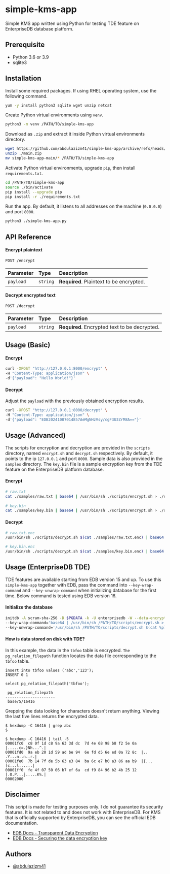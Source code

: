 # simple-kms-app
Simple KMS app written using Python for testing TDE feature on EnterpriseDB database platform.

## Prerequisite
- Python 3.6 or 3.9
- sqlite3

## Installation
Install some required packages. If using RHEL operating system, use the following command.
```bash
yum -y install python3 sqlite wget unzip netcat
```

Create Python virtual environments using `venv`.
```bash
python3 -m venv /PATH/TO/simple-kms-app
```

Download as `.zip` and extract it inside Python virtual environments directory.
```bash
wget https://github.com/abdulazizm41/simple-kms-app/archive/refs/heads/main.zip
unzip ./main.zip
mv simple-kms-app-main/* /PATH/TO/simple-kms-app
```

Activate Python virtual environments, upgrade `pip`, then install `requirements.txt`.
```bash
cd /PATH/TO/simple-kms-app
source ./bin/activate
pip install --upgrade pip
pip install -r ./requirements.txt
```

Run the app. By default, it listens to all addresses on the machine (`0.0.0.0`) and port `8000`.
```bash
python3 ./simple-kms-app.py
```

## API Reference
#### Encrypt plaintext
```bash
POST /encrypt
```
| Parameter | Type     | Description                |
| :-------- | :------- | :------------------------- |
| `payload` | `string` | **Required**. Plaintext to be encrypted. |

#### Decrypt encrypted text
```bash
POST /decrypt
```
| Parameter | Type     | Description                       |
| :-------- | :------- | :-------------------------------- |
| `payload` | `string` | **Required**. Encrypted text to be decrypted. |

## Usage (Basic)
#### Encrypt
```bash
curl -XPOST "http://127.0.0.1:8000/encrypt" \
-H "Content-Type: application/json" \
-d'{"payload": "Hello World!"}'
```

#### Decrypt
Adjust the `payload` with the previously obtained encryption results.
```bash
curl -XPOST "http://127.0.0.1:8000/decrypt" \
-H "Content-Type: application/json" \
-d'{"payload": "EDB20241007014857AeMgNHzVsy/cgF3U3ZrM8A=="}'
```

## Usage (Advanced)
The scripts for encryption and decryption are provided in the `scripts` directory, named `encrypt.sh` and `decrypt.sh` respectively. By default, it points to the ip `127.0.0.1` and port `8000`. Sample data is also provided in the `samples` directory. The `key.bin` file is a sample encryption key from the TDE feature on the EnterpriseDB platform database.

#### Encrypt
```bash
# raw.txt
cat ./samples/raw.txt | base64 | /usr/bin/sh ./scripts/encrypt.sh > ./samples/raw.txt.enc
  
# key.bin
cat ./samples/key.bin | base64 | /usr/bin/sh ./scripts/encrypt.sh > ./samples/key.bin.enc
```

#### Decrypt
```bash
# raw.txt.enc
/usr/bin/sh ./scripts/decrypt.sh $(cat ./samples/raw.txt.enc) | base64 -di

# key.bin.enc
/usr/bin/sh ./scripts/decrypt.sh $(cat ./samples/key.bin.enc) | base64 -di
```

## Usage (EnterpriseDB TDE)
TDE features are available starting from EDB version 15 and up. To use this `simple-kms-app` together with EDB, pass the command into `--key-wrap-command` and `--key-unwrap-command` when initializing database for the first time. Below command is tested using EDB version 16.

#### Initialize the database
```bash
initdb -A scram-sha-256 -D $PGDATA -k -U enterprisedb -W --data-encryption \
--key-wrap-command='base64 | /usr/bin/sh /PATH/TO/scripts/encrypt.sh > %p' \
--key-unwrap-command='/usr/bin/sh /PATH/TO/scripts/decrypt.sh $(cat %p) | base64 -di'
```

#### How is data stored on disk with TDE?
In this example, the data in the `tbfoo` table is encrypted. `The pg_relation_filepath` function locates the data file corresponding to the `tbfoo` table.
```
insert into tbfoo values ('abc','123');
INSERT 0 1

select pg_relation_filepath('tbfoo');

 pg_relation_filepath
----------------------
 base/5/16416
```

Grepping the data looking for characters doesn't return anything. Viewing the last five lines returns the encrypted data.
```
$ hexdump -C 16416 | grep abc
$

$ hexdump -C 16416 | tail -5
00001fc0  c8 0f 1d c8 9a 63 3d dc  7d 4e 68 98 b8 f2 5e 0a  |.....c=.}Nh...^.|
00001fd0  9a eb 20 1d 59 ad be 94  6e fd d5 6e ed 0a 72 8c  |.. .Y...n..n..r.|
00001fe0  7b 14 7f de 5b 63 e3 84  ba 6c e7 b0 a3 86 aa b9  |{...[c...l......|
00001ff0  fe 4f 07 50 06 b7 ef 6a  cd f9 84 96 b2 4b 25 12  |.O.P...j.....K%.|
00002000
```

## Disclaimer
This script is made for testing purposes only. I do not guarantee its security features. It is not related to and does not work with EnterpriseDB. For KMS that is officially supported by EnterpriseDB, you can see the official EDB documentation.
 - [EDB Docs - Transparent Data Encryption](https://www.enterprisedb.com/docs/tde/latest/)
 - [EDB Docs - Securing the data encryption key](https://www.enterprisedb.com/docs/tde/latest/key_stores/)

## Authors
- [@abdulazizm41](https://www.github.com/abdulazizm41)
